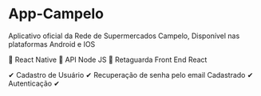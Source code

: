 # App-Campelo
Aplicativo oficial da Rede de Supermercados Campelo, Disponível nas plataformas Android e IOS

🚀 React Native
🚀 API Node JS
🚀 Retaguarda Front End React

✔ Cadastro de Usuário
✔ Recuperação de senha pelo email Cadastrado
✔ Autenticação 
✔ 
